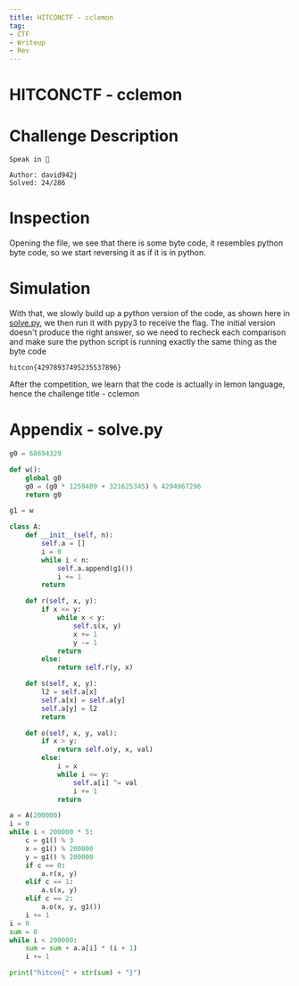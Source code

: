 ```yaml
---
title: HITCONCTF - cclemon
tag:
- CTF
- Writeup
- Rev
---
```


# HITCONCTF - cclemon


# Challenge Description
```
Speak in 🍋

Author: david942j
Solved: 24/286
```
<!--more-->
# Inspection


Opening the file, we see that there is some byte code, it resembles python byte code, so we start reversing it as if it is in python.

# Simulation



With that, we slowly build up a python version of the code, as shown here in [solve.py](#appendix---solvepy), we then run it with pypy3 to receive the flag. The initial version doesn't produce the right answer, so we need to recheck each comparison and make sure the python script is running exactly the same thing as the byte code

`hitcon{42978937495235537896}`

After the competition, we learn that the code is actually in lemon language, hence the challenge title - cclemon

# Appendix - solve.py



```python
g0 = 68694329

def w():
    global g0
    g0 = (g0 * 1259409 + 321625345) % 4294967296
    return g0

g1 = w

class A:
    def __init__(self, n):
        self.a = []
        i = 0
        while i < n:
            self.a.append(g1())
            i += 1
        return

    def r(self, x, y):
        if x <= y:
            while x < y:
                self.s(x, y)
                x += 1
                y -= 1
            return
        else:
            return self.r(y, x)

    def s(self, x, y):
        l2 = self.a[x]
        self.a[x] = self.a[y]
        self.a[y] = l2
        return

    def o(self, x, y, val):
        if x > y:
            return self.o(y, x, val)
        else:
            i = x
            while i <= y:
                self.a[i] ^= val
                i += 1
            return

a = A(200000)
i = 0
while i < 200000 * 5:
    c = g1() % 3
    x = g1() % 200000
    y = g1() % 200000
    if c == 0:
        a.r(x, y)
    elif c == 1:
        a.s(x, y)
    elif c == 2:
        a.o(x, y, g1())
    i += 1
i = 0
sum = 0
while i < 200000:
    sum = sum + a.a[i] * (i + 1)
    i += 1

print("hitcon{" + str(sum) + "}")
```
